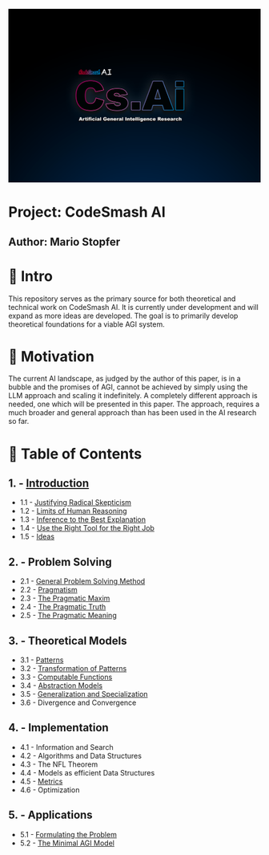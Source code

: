
![](https://github.com/immmersive/codesmash-ai/blob/main/CsAi.png)

# Project: CodeSmash AI

## Author: Mario Stopfer

# 🔘 Intro

This repository serves as the primary source for both theoretical and technical work on CodeSmash AI. It is currently under development and will expand as more ideas are developed. The goal is to primarily develop theoretical foundations for a viable AGI system.

# 🔘 Motivation

The current AI landscape, as judged by the author of this paper, is in a bubble and the promises of AGI, cannot be achieved by simply using the LLM approach and scaling it indefinitely. A completely different approach is needed, one which will be presented in this paper. The approach, requires a much broader and general approach than has been used in the AI research so far.
 
# 🔘 Table of Contents
 
## 1. - [Introduction](/introduction.md)
- 1.1 - [Justifying Radical Skepticism](/radical-skepticism.md)
- 1.2 - [Limits of Human Reasoning](/human-reasoning.md)
- 1.3 - [Inference to the Best Explanation](/best-explanation.md)
- 1.4 - [Use the Right Tool for the Right Job](/right-tool-right-job.md)
- 1.5 - [Ideas](/ideas.md)

## 2. - Problem Solving
- 2.1 - [General Problem Solving Method](/problem-solving.md)
- 2.2 - [Pragmatism](/pragmatism.md)
- 2.3 - [The Pragmatic Maxim](/pragmatic-maxim.md)
- 2.4 - [The Pragmatic Truth](/pragmatic-truth.md)
- 2.5 - [The Pragmatic Meaning](/pragmatic-meaning.md)

## 3. - Theoretical Models
- 3.1 - [Patterns](/patterns.md)
- 3.2 - [Transformation of Patterns](/transformation-patterns.md)
- 3.3 - [Computable Functions](/computable-functions.md)
- 3.4 - [Abstraction Models](/abstraction-models.md)
- 3.5 - [Generalization and Specialization](/generalization-specialization.md)
- 3.6 - Divergence and Convergence

## 4. - Implementation
- 4.1 - Information and Search
- 4.2 - Algorithms and Data Structures
- 4.3 - The NFL Theorem
- 4.4 - Models as efficient Data Structures
- 4.5 - [Metrics](/metrics.md)
- 4.6 - Optimization

## 5. - Applications
- 5.1 - [Formulating the Problem](/formulating-problem.md)
- 5.2 - [The Minimal AGI Model](/agi-model.md)


